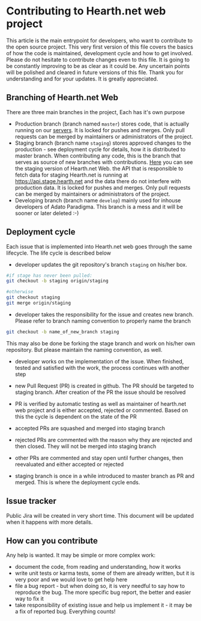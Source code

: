# Contributing to Hearth.net web project

This article is the main entrypoint for developers, who want to contribute to the open source project. This very first 
version of this file covers the basics of how the code is maintained, development cycle and how to get involved. Please 
do not hesitate to contribute changes even to this file. It is going to be constantly improving to be as clear as it 
could be. Any uncertain points will be polished and cleared in future versions of this file. Thank you for understanding 
and for your updates. It is greatly appreciated. 

## Branching of Hearth.net Web

There are three main branches in the project, Each has it's own purpose

* Production branch (branch named `master`) stores code, that is actually running on our [servers](https://www.hearth.net). 
It is locked for pushes and merges. Only pull requests can be merged by maintainers or administrators of the project.  
* Staging branch (branch name `staging`) stores approved changes to the production - see deployment cycle for details, how
it is distributed to master branch. When contributing any code, this is the branch that serves as source of new branches
with contributions. [Here](https://stage.hearth.net) you can see the staging version of Hearth.net Web. the API that is
responsible to fetch data for staging Hearth.net is running at https://api.stage.hearth.net and the data there do not 
interfere with production data. It is locked for pushes and merges. Only pull requests can be merged by maintainers or 
administrators of the project.
* Developing branch (branch name `develop`) mainly used for inhouse developers of Adato Paradigma. This branch is a mess
and it will be sooner or later deleted :-) 

## Deployment cycle

Each issue that is implemented into Hearth.net web goes through the same lifecycle. The life cycle is described below

* developer updates the git repository's branch `staging` on his/her box.
```bash
#if stage has never been pulled:
git checkout -b staging origin/staging

#otherwise
git checkout staging
git merge origin/staging
```
* developer takes the responsibility for the issue and creates new branch. Please refer to branch naming convention to 
properly name the branch  
```bash
git checkout -b name_of_new_branch staging
```
This may also be done be forking the stage branch and work on his/her own repository. But please maintain the naming 
convention, as well. 

* developer works on the implementation of the issue. When finished, tested and satisfied with the work, the process 
continues with another step

* new Pull Request (PR) is created in github. The PR should be targeted to staging branch. After creation of the PR the 
issue should be resolved

* PR is verified by automatic testing as well as maintainer of hearth.net web project and is either accepted, rejected 
or commented. Based on this the cycle is dependent on the state of the PR

* accepted PRs are squashed and merged into staging branch

* rejected PRs are commented with the reason why they are rejected and then closed. They will not be merged into staging 
branch 

* other PRs are commented and stay open until further changes, then reevaluated and either accepted or rejected

* staging branch is once in a while introduced to master branch as PR and merged. This is where the deployment cycle 
ends.

## Issue tracker 

Public Jira will be created in very short time. This document will be updated when it happens with more details.

## How can you contribute

Any help is wanted. It may be simple or more complex work: 
* document the code, from reading and understanding, how it works
* write unit tests or karma tests, some of them are already written, but it is very poor and we would love to get help 
here
* file a bug report - but when doing so, it is very needful to say how to reproduce the bug. The more specific bug report,
the better and easier way to fix it
* take responsibility of existing issue and help us implement it - it may be a fix of reported bug. Everything counts!

